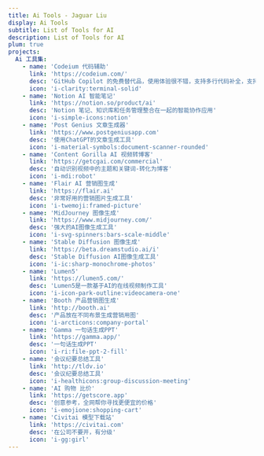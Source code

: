 ```yaml
---
title: Ai Tools - Jaguar Liu
display: Ai Tools
subtitle: List of Tools for AI
description: List of Tools for AI
plum: true
projects:
  Ai 工具集:
    - name: 'Codeium 代码辅助'
      link: 'https://codeium.com/'
      desc: 'GitHub Copilot 的免费替代品，使用体验很不错，支持多行代码补全，支持自然语言识别，个人使用永久免费'
      icon: 'i-clarity:terminal-solid'
    - name: 'Notion AI 智能笔记'
      link: 'https://notion.so/product/ai'
      desc: 'Notion 笔记、知识库和任务管理整合在一起的智能协作应用'
      icon: 'i-simple-icons:notion'
    - name: 'Post Genius 文章生成器'
      link: 'https://www.postgeniusapp.com'
      desc: '使用ChatGPT的文章生成工具'
      icon: 'i-material-symbols:document-scanner-rounded'
    - name: 'Content Gorilla AI 视频转博客'
      link: 'https://getcgai.com/commercial'
      desc: '自动识别视频中的主题和关键词-转化为博客'
      icon: 'i-mdi:robot'
    - name: 'Flair AI 营销图生成'
      link: 'https://flair.ai'
      desc: '非常好用的营销图片生成工具'
      icon: 'i-twemoji:framed-picture'
    - name: 'MidJourney 图像生成'
      link: 'https://www.midjourney.com/'
      desc: '强大的AI图像生成工具'
      icon: 'i-svg-spinners:bars-scale-middle'
    - name: 'Stable Diffusion 图像生成'
      link: 'https://beta.dreamstudio.ai/i'
      desc: 'Stable Diffusion AI图像生成工具'
      icon: 'i-ic:sharp-monochrome-photos'
    - name: 'Lumen5'
      link: 'https://lumen5.com/'
      desc: 'Lumen5是一款基于AI的在线视频制作工具'
      icon: 'i-icon-park-outline:videocamera-one'
    - name: 'Booth 产品营销图生成'
      link: 'http://booth.ai'
      desc: '产品放在不同布景生成营销用图'
      icon: 'i-arcticons:company-portal'
    - name: 'Gamma 一句话生成PPT'
      link: 'https://gamma.app/'
      desc: '一句话生成PPT'
      icon: 'i-ri:file-ppt-2-fill'
    - name: '会议纪要总结工具'
      link: 'http://tldv.io'
      desc: '会议纪要总结工具'
      icon: 'i-healthicons:group-discussion-meeting'
    - name: 'AI 购物 比价'
      link: 'https://getscore.app'
      desc: '创意参考，全网帮你寻找更便宜的价格'
      icon: 'i-emojione:shopping-cart'
    - name: 'Civitai 模型下载站'
      link: 'https://civitai.com'
      desc: '在公司不要开，有分级'
      icon: 'i-gg:girl'
---
```


<ListAiProjects :projects="frontmatter.projects" />